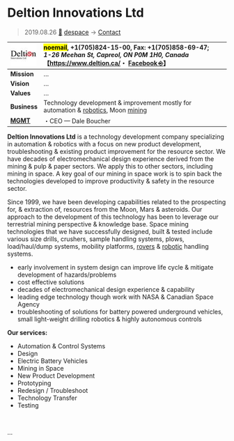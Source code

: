 # Deltion Innovations Ltd
> 2019.08.26 [🚀](../../index/index.md) [despace](../index.md) → [Contact](../contact.md)

|[![](../f/con/d/deltion_logo1_thumb.jpg)](../f/con/d/deltion_logo1.png)|<mark>noemail</mark>, +1(705)824-15-00, Fax: +1(705)858-69-47;<br> *1-26 Meehan St, Capreol, ON P0M 1H0, Canada*<br> 【<https://www.deltion.ca/>・ [Facebook ⎆](https://www.facebook.com/DeltionInnovations/)】|
|:--|:--|
|**Mission**|…|
|**Vision**|…|
|**Values**|…|
|**Business**|Technology development & improvement mostly for automation & [robotics](../robot.md), Moon [mining](sss.md)|
|**[MGMT](../mgmt.md)**|・CEO — Dale Boucher|

**Deltion Innovations Ltd** is a technology development company specializing in automation & robotics with a focus on new product development, troubleshooting & existing product improvement for the resource sector.  We have decades of electromechanical design experience derived from the mining & pulp & paper sectors.  We apply this to other sectors, including mining in space.  A key goal of our mining in space work is to spin back the technologies developed to improve productivity & safety in the resource sector.

Since 1999, we have been developing capabilities related to the prospecting for, & extraction of, resources from the Moon, Mars & asteroids. Our approach to the development of this technology has been to leverage our terrestrial mining perspective & knowledge base. Space mining technologies that we have successfully designed, built & tested include  various size drills, crushers, sample handling systems, plows, load/haul/dump systems, mobility platforms, [rovers](../robot.md) & [robotic](../robot.md) handling systems.

   - early involvement in system design can improve life cycle & mitigate development of hazards/problems
   - cost effective solutions
   - decades of electromechanical design experience & capability
   - leading edge technology though work with NASA & Canadian Space Agency
   - troubleshooting of solutions for battery powered underground vehicles, small light-weight drilling robotics & highly autonomous controls

**Our services:**

   - Automation & Control Systems
   - Design
   - Electric Battery Vehicles
   - Mining in Space
   - New Product Development
   - Prototyping
   - Redesign / Troubleshoot
   - Technology Transfer
   - Testing

<p style="page-break-after:always"> </p>

…
